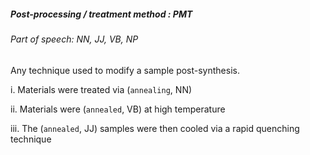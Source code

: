 ##### Post-processing / treatment method : PMT

###### Part of speech: NN, JJ, VB, NP

Any technique used to modify a sample post-synthesis.

i. Materials were treated via (`annealing`, NN)

ii. Materials were (`annealed`, VB) at high temperature

iii. The (`annealed`, JJ) samples were then cooled via a rapid quenching technique